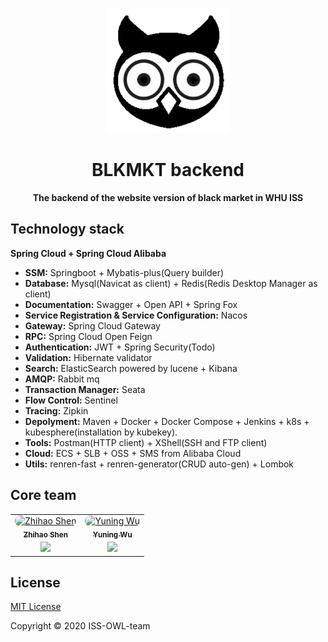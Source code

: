 <p align="center">
  <img src="./resources/assets/icon.png"/ Height=200 Width=200>
</p>

<h1 align="center">BLKMKT backend</h1>

<p align="center"><B>The backend of the website version of black market in WHU ISS</B></p>

## Technology stack

**Spring Cloud + Spring Cloud Alibaba**

- **SSM:** Springboot + Mybatis-plus(Query builder) </br>
- **Database:** Mysql(Navicat as client) + Redis(Redis Desktop Manager as client) </br>
- **Documentation:** Swagger + Open API + Spring Fox </br>
- **Service Registration & Service Configuration:** Nacos </br>
- **Gateway:** Spring Cloud Gateway </br>
- **RPC:** Spring Cloud Open Feign </br>
- **Authentication:**  JWT + Spring Security(Todo) </br>
- **Validation:** Hibernate validator </br>
- **Search:** ElasticSearch powered by lucene + Kibana </br>
- **AMQP:** Rabbit mq </br>
- **Transaction Manager:** Seata </br>
- **Flow Control:** Sentinel </br>
- **Tracing:** Zipkin </br>
- **Depolyment:** Maven + Docker + Docker Compose + Jenkins + k8s + kubesphere(installation by kubekey). </br>
- **Tools:** Postman(HTTP client) + XShell(SSH and FTP client) </br>
- **Cloud:** ECS + SLB + OSS + SMS from Alibaba Cloud </br>
- **Utils:** renren-fast + renren-generator(CRUD auto-gen) + Lombok </br>



## Core team

<table>
    <tr>
       <td align="center">
            <a href="https://twitter.com/shzh74"
                ><img
                    src="https://github.com/Sh-Zh-7.png?size=100"
                    width="100"
                    style="margin-bottom: -4px; border-radius: 8px;"
                    alt="Zhihao Shen"
                /><br /><sub><b>Zhihao Shen</b></sub></a
            >
            <div style="margin-top: 4px">
                <a href="https://github.com/Sh-Zh-7" title="Github"
                    ><img
                        width="16"
                        src="https://image.flaticon.com/icons/svg/2111/2111425.svg"
                /></a>
            </div>
        </td>
        <td align="center">
            <a href="https://github.com/jerrywyn"
                ><img
                    src="https://github.com/jerrywyn.png?size=100"
                    width="100"
                    style="margin-bottom: -4px; border-radius: 8px;"
                    alt="Yuning Wu"
                /><br /><sub><b>Yuning Wu</b></sub></a
            >
            <div style="margin-top: 4px">
                <a href="https://github.com/jerrywyn" title="Github"
                    ><img
                        width="16"
                        src="https://image.flaticon.com/icons/svg/2111/2111425.svg"
                /></a>
            </div>
        </td>
    </tr>
</table>


## License

[MIT License](LICENSE)

Copyright ©  2020 ISS-OWL-team

